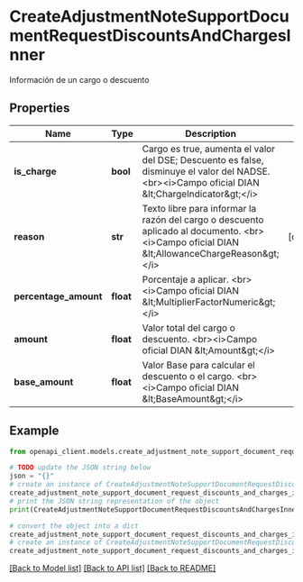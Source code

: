 # CreateAdjustmentNoteSupportDocumentRequestDiscountsAndChargesInner

Información de un cargo o descuento

## Properties

Name | Type | Description | Notes
------------ | ------------- | ------------- | -------------
**is_charge** | **bool** | Cargo es true, aumenta el valor del DSE; Descuento es false, disminuye el valor del NADSE. &lt;br&gt;&lt;i&gt;Campo oficial DIAN &amp;lt;ChargeIndicator&amp;gt;&lt;/i&gt; | 
**reason** | **str** | Texto libre para informar la razón del cargo o descuento aplicado al documento. &lt;br&gt;&lt;i&gt;Campo oficial DIAN &amp;lt;AllowanceChargeReason&amp;gt;&lt;/i&gt; | [optional] 
**percentage_amount** | **float** | Porcentaje a aplicar. &lt;br&gt;&lt;i&gt;Campo oficial DIAN &amp;lt;MultiplierFactorNumeric&amp;gt;&lt;/i&gt; | 
**amount** | **float** | Valor total del cargo o descuento. &lt;br&gt;&lt;i&gt;Campo oficial DIAN &amp;lt;Amount&amp;gt;&lt;/i&gt; | 
**base_amount** | **float** | Valor Base para calcular el descuento o el cargo. &lt;br&gt;&lt;i&gt;Campo oficial DIAN &amp;lt;BaseAmount&amp;gt;&lt;/i&gt; | 

## Example

```python
from openapi_client.models.create_adjustment_note_support_document_request_discounts_and_charges_inner import CreateAdjustmentNoteSupportDocumentRequestDiscountsAndChargesInner

# TODO update the JSON string below
json = "{}"
# create an instance of CreateAdjustmentNoteSupportDocumentRequestDiscountsAndChargesInner from a JSON string
create_adjustment_note_support_document_request_discounts_and_charges_inner_instance = CreateAdjustmentNoteSupportDocumentRequestDiscountsAndChargesInner.from_json(json)
# print the JSON string representation of the object
print(CreateAdjustmentNoteSupportDocumentRequestDiscountsAndChargesInner.to_json())

# convert the object into a dict
create_adjustment_note_support_document_request_discounts_and_charges_inner_dict = create_adjustment_note_support_document_request_discounts_and_charges_inner_instance.to_dict()
# create an instance of CreateAdjustmentNoteSupportDocumentRequestDiscountsAndChargesInner from a dict
create_adjustment_note_support_document_request_discounts_and_charges_inner_from_dict = CreateAdjustmentNoteSupportDocumentRequestDiscountsAndChargesInner.from_dict(create_adjustment_note_support_document_request_discounts_and_charges_inner_dict)
```
[[Back to Model list]](../README.md#documentation-for-models) [[Back to API list]](../README.md#documentation-for-api-endpoints) [[Back to README]](../README.md)


